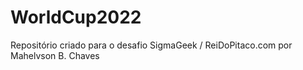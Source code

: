 # WorldCup2022
Repositório criado para o desafio SigmaGeek / ReiDoPitaco.com por Mahelvson B. Chaves
